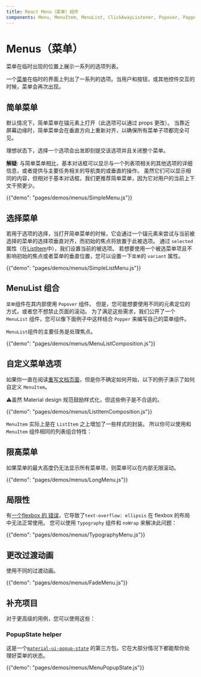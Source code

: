 ```yaml
---
title: React Menu（菜单）组件
components: Menu, MenuItem, MenuList, ClickAwayListener, Popover, Popper
---
```


# Menus（菜单）

<p class="description">菜单在临时出现的位置上展示一系列的选项列表。</p>

一个[菜单](https://material.io/design/components/menus.html)在临时的界面上列出了一系列的选项。当用户和按钮，或其他控件交互的时候，菜单会再次出现。

## 简单菜单

默认情况下，简单菜单在锚元素上打开（此选项可以通过 props 更改）。 当靠近屏幕边缘时，简单菜单会在垂直方向上重新对齐，以确保所有菜单子项都完全可见。

理想状态下，选择一个选项会出发即刻提交该选项并且关闭整个菜单。

**解疑**: 与简单菜单相比，基本对话框可以显示与一个列表项相关的其他选项的详细信息，或者提供与主要任务相关的导航类的或垂直的操作。 虽然它们可以显示相同的内容，但相对于基本对话框，我们更推荐简单菜单，因为它对用户的当前上下文干预更少。

{{"demo": "pages/demos/menus/SimpleMenu.js"}}

## 选择菜单

若用于选项的选择，当打开简单菜单的时候，它会通过一个锚元素来尝试与当前被选择的菜单的选择项垂直对齐，而初始的焦点将放置于此被选项。 通过 `selected` 属性（在[ListItem](/api/list-item/)中），我们设置当前的被选项。 若想要使用一个被选菜单项且不影响初始的焦点或者菜单的垂直位置，您可以设置一下`菜单`的 `variant` 属性。

{{"demo": "pages/demos/menus/SimpleListMenu.js"}}

## MenuList 组合

`菜单`组件在其内部使用 `Popover` 组件。 但是，您可能想要使用不同的元素定位的方式，或者您不想禁止页面的滚动。 为了满足这些需求，我们公开了一个 `MenuList` 组件，您可以像下面例子中这样结合 `Popper` 来编写自己的菜单组件。

`MenuList`组件的主要任务是处理焦点。

{{"demo": "pages/demos/menus/MenuListComposition.js"}}

## 自定义菜单选项

如果你一直在阅读[重写文档页面](/customization/overrides/)，但是你不确定如何开始，以下的例子演示了如何自定义 `MenuItem`。

⚠️虽然 Material design 规范鼓励样式化，但这些例子是不合适的。

{{"demo": "pages/demos/menus/ListItemComposition.js"}}

`MenuItem` 实际上是在 `ListItem` 之上增加了一些样式的封装。 所以你可以使用和 `MenuItem` 组件相同的列表组合特性：

## 限高菜单

如果菜单的最大高度仍无法显示所有菜单项，则菜单可以在内部无限滚动。

{{"demo": "pages/demos/menus/LongMenu.js"}}

## 局限性

有[一个flexbox 的 错误](https://bugs.chromium.org/p/chromium/issues/detail?id=327437)，它导致了`text-overflow: ellipsis` 在 flexbox 的布局中无法正常使用。 您可以使用 `Typography` 组件和 `noWrap` 来解决此问题：

{{"demo": "pages/demos/menus/TypographyMenu.js"}}

## 更改过渡动画

使用不同的过渡动画。

{{"demo": "pages/demos/menus/FadeMenu.js"}}

## 补充项目

对于更高级的用例，您可以使用这些：

### PopupState helper

这是一个[`material-ui-popup-state`](https://github.com/jcoreio/material-ui-popup-state) 的第三方包，它在大部分情况下都能帮你处理好菜单的状态。

{{"demo": "pages/demos/menus/MenuPopupState.js"}}